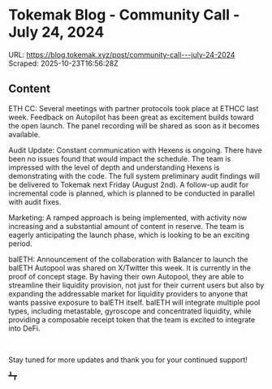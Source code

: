 # Tokemak Blog - Community Call - July 24, 2024

URL: https://blog.tokemak.xyz/post/community-call---july-24-2024
Scraped: 2025-10-23T16:56:28Z

## Content

ETH CC: Several meetings with partner protocols took place at ETHCC last week. Feedback on Autopilot has been great as excitement builds toward the open launch. The panel recording will be shared as soon as it becomes available.

Audit Update: Constant communication with Hexens is ongoing. There have been no issues found that would impact the schedule. The team is impressed with the level of depth and understanding Hexens is demonstrating with the code. The full system preliminary audit findings will be delivered to Tokemak next Friday (August 2nd). A follow-up audit for incremental code is planned, which is planned to be conducted in parallel with audit fixes.

Marketing: A ramped approach is being implemented, with activity now increasing and a substantial amount of content in reserve. The team is eagerly anticipating the launch phase, which is looking to be an exciting period.

balETH: Announcement of the collaboration with Balancer to launch the balETH Autopool was shared on X/Twitter this week. It is currently in the proof of concept stage. By having their own Autopool, they are able to streamline their liquidity provision, not just for their current users but also by expanding the addressable market for liquidity providers to anyone that wants passive exposure to balETH itself. balETH will integrate multiple pool types, including metastable, gyroscope and concentrated liquidity, while providing a composable receipt token that the team is excited to integrate into DeFi.

‍

Stay tuned for more updates and thank you for your continued support!

┻┳

‍